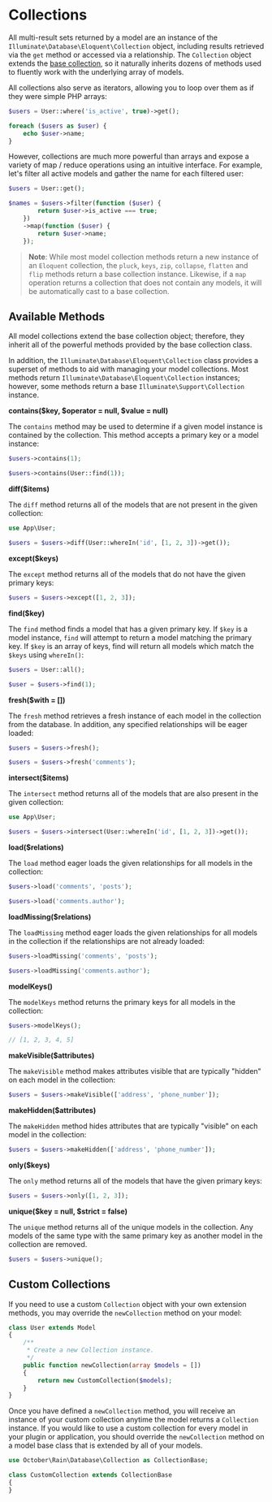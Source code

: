 # Collections

All multi-result sets returned by a model are an instance of the `Illuminate\Database\Eloquent\Collection` object, including results retrieved via the `get` method or accessed via a relationship. The `Collection` object extends the [base collection](../services/collections.md), so it naturally inherits dozens of methods used to fluently work with the underlying array of models.

All collections also serve as iterators, allowing you to loop over them as if they were simple PHP arrays:

```php
$users = User::where('is_active', true)->get();

foreach ($users as $user) {
    echo $user->name;
}
```

However, collections are much more powerful than arrays and expose a variety of map / reduce operations using an intuitive interface. For example, let's filter all active models and gather the name for each filtered user:

```php
$users = User::get();

$names = $users->filter(function ($user) {
        return $user->is_active === true;
    })
    ->map(function ($user) {
        return $user->name;
    });
```

> **Note**: While most model collection methods return a new instance of an `Eloquent` collection, the `pluck`, `keys`, `zip`, `collapse`, `flatten` and `flip` methods return a base collection instance. Likewise, if a `map` operation returns a collection that does not contain any models, it will be automatically cast to a base collection.

## Available Methods

All model collections extend the base collection object; therefore, they inherit all of the powerful methods provided by the base collection class.

In addition, the `Illuminate\Database\Eloquent\Collection` class provides a superset of methods to aid with managing your model collections. Most methods return `Illuminate\Database\Eloquent\Collection` instances; however, some methods return a base `Illuminate\Support\Collection` instance.

**contains($key, $operator = null, $value = null)**

The `contains` method may be used to determine if a given model instance is contained by the collection. This method accepts a primary key or a model instance:

```php
$users->contains(1);

$users->contains(User::find(1));
```

**diff($items)**

The `diff` method returns all of the models that are not present in the given collection:

```php
use App\User;

$users = $users->diff(User::whereIn('id', [1, 2, 3])->get());
```

**except($keys)**

The `except` method returns all of the models that do not have the given primary keys:

```php
$users = $users->except([1, 2, 3]);
```

**find($key)**

The `find` method finds a model that has a given primary key. If `$key` is a model instance, `find` will attempt to return a model matching the primary key. If `$key` is an array of keys, find will return all models which match the `$keys` using `whereIn()`:

```php
$users = User::all();

$user = $users->find(1);
```

**fresh($with = [])**

The `fresh` method retrieves a fresh instance of each model in the collection from the database. In addition, any specified relationships will be eager loaded:

```php
$users = $users->fresh();

$users = $users->fresh('comments');
```

**intersect($items)**

The `intersect` method returns all of the models that are also present in the given collection:

```php
use App\User;

$users = $users->intersect(User::whereIn('id', [1, 2, 3])->get());
```

**load($relations)**

The `load` method eager loads the given relationships for all models in the collection:

```php
$users->load('comments', 'posts');

$users->load('comments.author');
```

**loadMissing($relations)**

The `loadMissing` method eager loads the given relationships for all models in the collection if the relationships are not already loaded:

```php
$users->loadMissing('comments', 'posts');

$users->loadMissing('comments.author');
```

**modelKeys()**

The `modelKeys` method returns the primary keys for all models in the collection:

```php
$users->modelKeys();

// [1, 2, 3, 4, 5]
```

**makeVisible($attributes)**

The `makeVisible` method makes attributes visible that are typically "hidden" on each model in the collection:

```php
$users = $users->makeVisible(['address', 'phone_number']);
```

**makeHidden($attributes)**

The `makeHidden` method hides attributes that are typically "visible" on each model in the collection:

```php
$users = $users->makeHidden(['address', 'phone_number']);
```

**only($keys)**

The `only` method returns all of the models that have the given primary keys:

```php
$users = $users->only([1, 2, 3]);
```

**unique($key = null, $strict = false)**

The `unique` method returns all of the unique models in the collection. Any models of the same type with the same primary key as another model in the collection are removed.

```php
$users = $users->unique();
```

## Custom Collections

If you need to use a custom `Collection` object with your own extension methods, you may override the `newCollection` method on your model:

```php
class User extends Model
{
    /**
     * Create a new Collection instance.
     */
    public function newCollection(array $models = [])
    {
        return new CustomCollection($models);
    }
}
```

Once you have defined a `newCollection` method, you will receive an instance of your custom collection anytime the model returns a `Collection` instance. If you would like to use a custom collection for every model in your plugin or application, you should override the `newCollection` method on a model base class that is extended by all of your models.

```php
use October\Rain\Database\Collection as CollectionBase;

class CustomCollection extends CollectionBase
{
}
```
